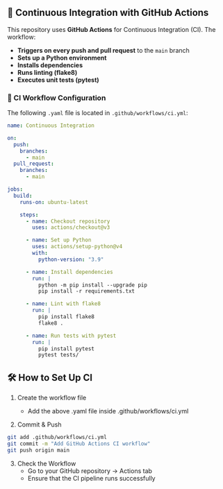 ## 🚀 Continuous Integration with GitHub Actions

This repository uses **GitHub Actions** for Continuous Integration (CI). The workflow:
- **Triggers on every push and pull request** to the `main` branch
- **Sets up a Python environment**
- **Installs dependencies**
- **Runs linting (flake8)**
- **Executes unit tests (pytest)**

### 📄 CI Workflow Configuration

The following `.yaml` file is located in `.github/workflows/ci.yml`:

```yaml
name: Continuous Integration

on:
  push:
    branches:
      - main
  pull_request:
    branches:
      - main

jobs:
  build:
    runs-on: ubuntu-latest

    steps:
      - name: Checkout repository
        uses: actions/checkout@v3

      - name: Set up Python
        uses: actions/setup-python@v4
        with:
          python-version: "3.9"

      - name: Install dependencies
        run: |
          python -m pip install --upgrade pip
          pip install -r requirements.txt

      - name: Lint with flake8
        run: |
          pip install flake8
          flake8 .

      - name: Run tests with pytest
        run: |
          pip install pytest
          pytest tests/
```

## 🛠 How to Set Up CI
1. Create the workflow file
    - Add the above .yaml file inside .github/workflows/ci.yml

2. Commit & Push
```sh
git add .github/workflows/ci.yml
git commit -m "Add GitHub Actions CI workflow"
git push origin main
```

3. Check the Workflow
    - Go to your GitHub repository → Actions tab
    - Ensure that the CI pipeline runs successfully